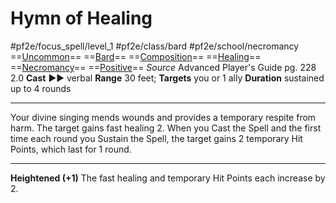 # Hymn of Healing
#pf2e/focus_spell/level_1 #pf2e/class/bard #pf2e/school/necromancy 
==[Uncommon](Uncommon.md)== ==[Bard](Bard.md)== ==[Composition](Composition.md)== ==[Healing](Healing.md)== ==[Necromancy](Necromancy.md)== ==[Positive](Positive.md)==
*Source* Advanced Player's Guide pg. 228 2.0
**Cast** ►► verbal
**Range** 30 feet; **Targets** you or 1 ally
**Duration** sustained up to 4 rounds

---
Your divine singing mends wounds and provides a temporary respite from harm. The target gains fast healing 2. When you Cast the Spell and the first time each round you Sustain the Spell, the target gains 2 temporary Hit Points, which last for 1 round.

<hr>

**Heightened (+1)** The fast healing and temporary Hit Points each increase by 2.